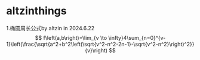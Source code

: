 # altzinthings
1.椭圆周长公式by altzin in 2024.6.22<br/>
$$
f\left(a,b\right)=\lim_{v \to \infty}4\sum_{n=0}^{v-1}\left(\frac{\sqrt{a^2+b^2\left(\sqrt{v^2-n^2-2n-1}-\sqrt{v^2-n^2}\right)^2}}{v}\right)
$$
